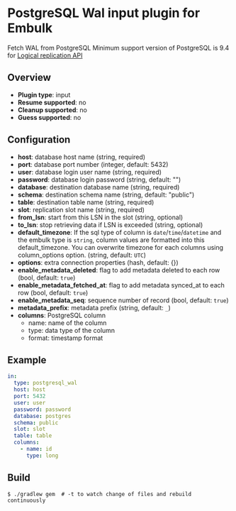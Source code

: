 # PostgreSQL Wal input plugin for Embulk

Fetch WAL from PostgreSQL
Minimum support version of PostgreSQL is 9.4 for [Logical replication API](https://jdbc.postgresql.org/documentation/head/replication.html)

## Overview

* **Plugin type**: input
* **Resume supported**: no
* **Cleanup supported**: no
* **Guess supported**: no

## Configuration
- **host**: database host name (string, required)
- **port**: database port number (integer, default: 5432)
- **user**: database login user name (string, required)
- **password**: database login password (string, default: "")
- **database**: destination database name (string, required)
- **schema**: destination schema name (string, default: "public")
- **table**: destination table name (string, required)
- **slot**: replication slot name (string, required)
- **from_lsn**: start from this LSN in the slot (string, optional)
- **to_lsn**: stop retrieving data if LSN is exceeded (string, optional)
- **default_timezone**: If the sql type of column is `date`/`time`/`datetime` and the embulk type is `string`, column values are formatted into this default_timezone. You can overwrite timezone for each columns using column_options option. (string, default: `UTC`)
- **options**: extra connection properties (hash, default: {})
- **enable_metadata_deleted**: flag to add metadata deleted to each row (bool, default: `true`)
- **enable_metadata_fetched_at**: flag to add metadata synced_at to each row (bool, default: `true`)
- **enable_metadata_seq**: sequence number of record (bool, default: `true`)
- **metadata_prefix**: metadata prefix (string, default: `_`)
- **columns**: PostgreSQL column
    - name: name of the column
    - type: data type of the column
    - format: timestamp format

## Example

```yaml
in:
  type: postgresql_wal
  host: host
  port: 5432
  user: user
  password: password
  database: postgres
  schema: public
  slot: slot
  table: table
  columns:
    - name: id
      type: long
```


## Build

```
$ ./gradlew gem  # -t to watch change of files and rebuild continuously
```
